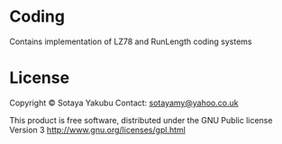 Coding
======

Contains implementation of LZ78 and RunLength coding systems

License
=======

Copyright  © Sotaya Yakubu
Contact: sotayamy@yahoo.co.uk

This product is free software, distributed under the 
GNU Public license Version 3 http://www.gnu.org/licenses/gpl.html
